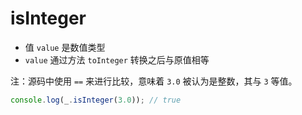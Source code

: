 # isInteger

- 值 `value` 是数值类型
- `value` 通过方法 `toInteger` 转换之后与原值相等

注：源码中使用 `==` 来进行比较，意味着 `3.0` 被认为是整数，其与 `3` 等值。

```js
console.log(_.isInteger(3.0)); // true
```